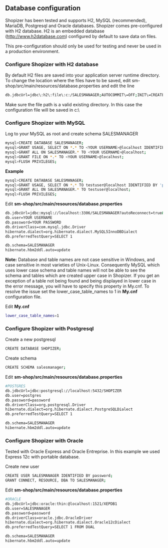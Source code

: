 ## Database configuration

Shopizer has been tested and supports H2, MySQL (recommended), MariaDB, Postgresql and Oracle databases. Shopizer comes pre-configured with H2 database. H2 is an embedded database (http://www.h2database.com) configured by default to save data on files.

This pre-configuration should only be used for testing and never be used in a production environment.

### Configure Shopizer with H2 database ###
By default H2 files are saved into your application server runtime directory. 
To change the location where the files have to be saved,
edit sm-shop/src/main/resources/database.properties and edit the line
```sh
db.jdbcUrl=jdbc\:h2\:file\:c:/SALESMANAGER;AUTOCOMMIT\=OFF;INIT\=CREATE SCHEMA IF NOT EXISTS SALESMANAGER
```

Make sure the file path is a valid existing directory. In this case the configuration file will be saved in c:\

### Configure Shopizer with MySQL ###

Log to your MySQL as root and create schema SALESMANAGER

```sh
mysql>CREATE DATABASE SALESMANAGER;
mysql>GRANT USAGE, SELECT ON *.* TO <YOUR USERNAME>@localhost IDENTIFIED BY '<YOUR PASSWORD>' with grant option;
mysql>GRANT ALL ON SALESMANAGER.* TO <YOUR USERNAME>@localhost;
mysql>GRANT FILE ON *.* TO <YOUR USERNAME>@localhost;
mysql>FLUSH PRIVILEGES;
```

**Example**

```sh
mysql>CREATE DATABASE SALESMANAGER;
mysql>GRANT USAGE, SELECT ON *.* TO testuser@localhost IDENTIFIED BY 'password' with grant option;
mysql>GRANT ALL ON SALESMANAGER.* TO testuser@localhost;
mysql>FLUSH PRIVILEGES;
```

Edit **sm-shop/src/main/resources/database.properties**

```sh
db.jdbcUrl=jdbc:mysql://localhost:3306/SALESMANAGER?autoReconnect=true&useUnicode=true&characterEncoding=UTF-8
db.user=YOUR USERNAME
db.password=YOUR PASSWORD
db.driverClass=com.mysql.jdbc.Driver
hibernate.dialect=org.hibernate.dialect.MySQL5InnoDBDialect
db.preferredTestQuery=SELECT 1

db.schema=SALESMANAGER
hibernate.hbm2ddl.auto=update
```

**Note:** Database and table names are not case sensitive in Windows, and case sensitive in most varieties of Unix-Linux. Consequently MySQL which uses lower case schema and table names will not be able to see the schema and tables which are created upper case in Shopizer. If you get an exception of a table not being found and being displayed in lower case in the error message, you will have to specify this property in My.cnf. To resolve the issue set the lower_case_table_names to 1 in **My.cnf** configuration file.

Edit **My.cnf**

```sh
lower_case_table_names=1
```

### Configure Shopizer with Postgresql ###

Create a new postgresql

```sh
CREATE DATABASE SHOPIZER;
```

Create schema

```sh
CREATE SCHEMA salesmanager;
```

Edit **sm-shop/src/main/resources/database.properties**

```sh
#POSTGRES
db.jdbcUrl=jdbc:postgresql://localhost:5432/SHOPIZER
db.user=postgres
db.password=password
db.driverClass=org.postgresql.Driver
hibernate.dialect=org.hibernate.dialect.PostgreSQLDialect
db.preferredTestQuery=SELECT 1

db.schema=SALESMANAGER
hibernate.hbm2ddl.auto=update
```

### Configure Shopizer with Oracle ###

Tested with Oracle Express and Oracle Entreprise. In this example we used Express 12c with portable database.

Create new user

```sh
CREATE USER SALESMANAGER IDENTIFIED BY password;
GRANT CONNECT, RESOURCE, DBA TO SALESMANAGER;
```

Edit **sm-shop/src/main/resources/database.properties**

```sh
#ORACLE
db.jdbcUrl=jdbc:oracle:thin:@localhost:1521/XEPDB1
db.user=SALESMANAGER
db.password=password
db.driverClass=oracle.jdbc.OracleDriver
hibernate.dialect=org.hibernate.dialect.Oracle12cDialect
db.preferredTestQuery=SELECT 1 FROM DUAL

db.schema=SALESMANAGER
hibernate.hbm2ddl.auto=update
```

